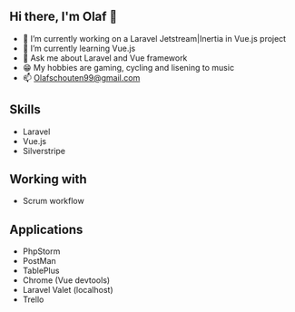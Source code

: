 ## Hi there, I'm Olaf 👋

- 🔭 I’m currently working on a Laravel Jetstream|Inertia in Vue.js project
- 🌱 I’m currently learning Vue.js
- 💬 Ask me about Laravel and Vue framework
- 😁 My hobbies are gaming, cycling and lisening to music
- 📫 Olafschouten99@gmail.com

## Skills
- Laravel
- Vue.js
- Silverstripe

## Working with
- Scrum workflow

## Applications
- PhpStorm
- PostMan
- TablePlus
- Chrome (Vue devtools)
- Laravel Valet (localhost)
- Trello


<!--
**Olafschouten/Olafschouten** is a ✨ _special_ ✨ repository because its `README.md` (this file) appears on your GitHub profile.

Here are some ideas to get you started:

- 🔭 I’m currently working on ...
- 🌱 I’m currently learning ...
- 👯 I’m looking to collaborate on ...
- 🤔 I’m looking for help with ...
- 💬 Ask me about ...
- 📫 How to reach me: ...
- 😄 Pronouns: ...
- ⚡ Fun fact: ...
<img src="https://cdn.icon-icons.com/icons2/2107/PNG/512/file_type_silverstripe_icon_130169.png" alt="img text" width="100" height="100">

-->
